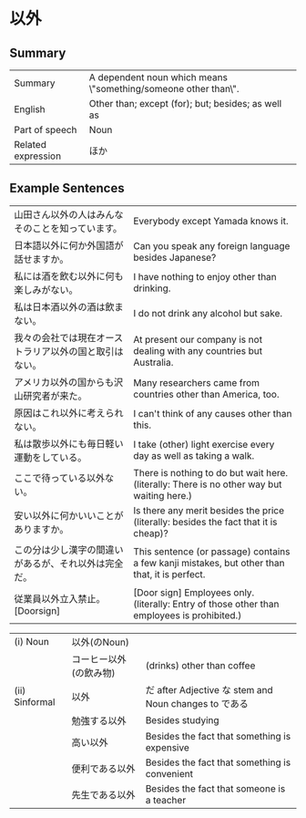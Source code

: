 # 以外

## Summary

<table><tr>   <td>Summary</td>   <td>A dependent noun which means \"something/someone other than\".</td></tr><tr>   <td>English</td>   <td>Other than; except (for); but; besides; as well as</td></tr><tr>   <td>Part of speech</td>   <td>Noun</td></tr><tr>   <td>Related expression</td>   <td>ほか</td></tr></table>

## Example Sentences

<table><tr>   <td>山田さん以外の人はみんなそのことを知っています。</td>   <td>Everybody except Yamada knows it.</td></tr><tr>   <td>日本語以外に何か外国語が話せますか。</td>   <td>Can you speak any foreign language besides Japanese?</td></tr><tr>   <td>私には酒を飲む以外に何も楽しみがない。</td>   <td>I have nothing to enjoy other than drinking.</td></tr><tr>   <td>私は日本酒以外の酒は飲まない。</td>   <td>I do not drink any alcohol but sake.</td></tr><tr>   <td>我々の会社では現在オーストラリア以外の国と取引はない。</td>   <td>At present our company is not dealing with any countries but Australia.</td></tr><tr>   <td>アメリカ以外の国からも沢山研究者が来た。</td>   <td>Many researchers came from countries other than America, too.</td></tr><tr>   <td>原因はこれ以外に考えられない。</td>   <td>I can't think of any causes other than this.</td></tr><tr>   <td>私は散歩以外にも毎日軽い運動をしている。</td>   <td>I take (other) light exercise every day as well as taking a walk.</td></tr><tr>   <td>ここで待っている以外ない。</td>   <td>There is nothing to do but wait here. (literally: There is no other way but waiting here.)</td></tr><tr>   <td>安い以外に何かいいことがありますか。</td>   <td>Is there any merit besides the price (literally: besides the fact that it is cheap)?</td></tr><tr>   <td>この分は少し漢字の間違いがあるが、それ以外は完全だ。</td>   <td>This sentence (or passage) contains a few kanji mistakes, but other than that, it is perfect.</td></tr><tr>   <td>従業員以外立入禁止。[Doorsign]</td>   <td>[Door sign] Employees only. (literally: Entry of those other than employees is prohibited.)</td></tr></table>

<table class="table"> <tbody><tr class="tr head"> <td class="td"><span class="numbers">(i)</span> <span> <span class="bold">Noun</span></span></td> <td class="td"><span class="concept">以外</span><span>(のNoun)</span> </td> <td class="td"><span>&nbsp;</span></td> </tr> <tr class="tr"> <td class="td"><span>&nbsp;</span></td> <td class="td"><span>コーヒー<span class="concept">以外</span></span><span>(の飲み物)</span> </td> <td class="td"><span>(drinks)    other than coffee</span></td> </tr> <tr class="tr head"> <td class="td"><span class="numbers">(ii)</span> <span> <span class="bold">Sinformal</span></span></td> <td class="td"><span class="concept">以外</span> </td> <td class="td"><span>だ</span><span> after Adjective な    stem and Noun changes to である</span></td> </tr> <tr class="tr"> <td class="td"><span>&nbsp;</span></td> <td class="td"><span>勉強する<span class="concept">以外</span></span> </td> <td class="td"><span>Besides    studying</span></td> </tr> <tr class="tr"> <td class="td"><span>&nbsp;</span></td> <td class="td"><span>高い<span class="concept">以外</span></span> </td> <td class="td"><span>Besides    the fact that something is expensive</span></td> </tr> <tr class="tr"> <td class="td"><span>&nbsp;</span></td> <td class="td"><span>便利である<span class="concept">以外</span></span> </td> <td class="td"><span>Besides    the fact that something is convenient</span></td> </tr> <tr class="tr"> <td class="td"><span>&nbsp;</span></td> <td class="td"><span>先生である<span class="concept">以外</span></span> </td> <td class="td"><span>Besides    the fact that someone is a teacher</span></td> </tr> </tbody></table>

